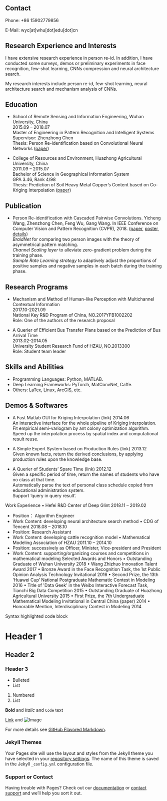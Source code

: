 ## Contact

Phone: +86 15902779856<br>

E-Mail: wyc[at]whu[dot]edu[dot]cn

## Research Experience and Interests

I have extensive research experience in person re-id. In addition, I have conducted some surveys, demos or preliminary
experiments in face recognition, few-shot learning, CNNs compression and neural architecture search.<br>

My research interests include person re-id, few-shot learning, neural architecture search and mechanism analysis of
CNNs.

## Education
- School of Remote Sensing and Information Engineering, Wuhan University, China<br>
  2015.09 – 2018.07<br>
  Master of Engineering in Pattern Recognition and Intelligent Systems<br>
  Supervisor: Zhenzhong Chen<br>
  Thesis: Person Re-identification based on Convolutional Neural Networks ([paper](https://www.researchgate.net/publication/329023990_Person_Re-identification_based_on_Convolutional_Neural_Networks?_sg=started_experiment_milestone))<br>
  
- College of Resources and Environment, Huazhong Agricultural University, China<br>
  2011.09 – 2015.07<br>
  Bachelor of Science in Geographical Information System<br>
  GPA 3.46, Rank 4/98<br>
  Thesis: Prediction of Soil Heavy Metal Copper’s Content based on Co-Kriging Interpolation ([paper](https://wenku.baidu.com/view/05c0308eb52acfc789ebc993?fr=prin))<br>
  
## Publication
- Person Re-identification with Cascaded Pairwise Convolutions. Yicheng Wang, Zhenzhong Chen, Feng Wu, Gang
Wang. In IEEE Conference on Computer Vision and Pattern Recognition (CVPR), 2018. ([paper](http://openaccess.thecvf.com/content_cvpr_2018/html/Wang_Person_Re-Identification_With_CVPR_2018_paper.html), [poster](https://www.researchgate.net/publication/329024091_The_poster_for_'Person_Re-identification_with_Cascaded_Pairwise_Convolutions'?_sg=started_experiment_milestone), [details](https://www.researchgate.net/publication/330274953_Implementation_details_about_weight_initialization_and_merging_the_convs_in_a_WConv_layer))<br>
  _BraidNet_ for comparing two person images with the theory of asymmetrical pattern matching.<br>
  _Channel Scaling layer_ to alleviate zero-gradient problem during the training phase.<br>
  _Sample Rate Learning strategy_ to adaptively adjust the proportions of positive samples and negative samples in each
batch during the training phase.<br>

## Research Programs
- Mechanism and Method of Human-like Perception with Multichannel Contextual Information<br>
  2017.10-2021.09<br>
  National Key R&D Program of China, NO.2017YFB1002202<br>
  Role: One of the authors of the research proposal<br>
  
- A Querier of Efficient Bus Transfer Plans based on the Prediction of Bus Arrival Time<br>
  2013.02-2014.05<br>
  University Student Research Fund of HZAU, NO.2013300<br>
  Role: Student team leader<br>

## Skills and Abilities
- Programming Languages: Python, MATLAB.
- Deep Learning Frameworks: PyTorch, MatConvNet, Caffe.
- Others: LaTex, Linux, ArcGIS, etc.

## Demos & Softwares
- A Fast Matlab GUI for Kriging Interpolation (link) 2014.06<br>
    An interactive interface for the whole pipeline of Kriging interpolation.<br>
    Fit empirical semi-variogram by ant colony optimization algorithm.<br>
    Speed up the interpolation process by spatial index and computational result reuse.<br>
    
- A Simple Expert System based on Production Rules (link) 2013.12<br>
    Given known facts, return the derived conclusions, by applying production rules upon the knowledge base.<br>
    
- A Querier of Students’ Spare Time (link) 2012.12<br>
    Given a specific period of time, return the names of students who have no class at that time.<br>
    Automatically parse the text of personal class schedule copied from educational administration system.<br>
    Support ‘query in query result’.<br>
    
    
Work Experience
• Hefei R&D Center of Deep Glint 2018.11 – 2019.02
- Position： Algorithm Engineer
- Work Content: developing neural architecture search method
• CDG of Tencent 2018.08 – 2018.10
- Position: Research Assistant
- Work Content: developing cattle recognition model
• Mathematical Modeling Association of HZAU 2011.10 – 2014.10
- Position: successively as Officer, Minister, Vice-president and President
- Work Content: supporting/organizing courses and competitions in mathematical modeling
Selected Awards and Honors
• Outstanding Graduate of Wuhan University 2018
• Wang Zhizhuo Innovation Talent Award 2017
• Bronze Award in the Face Recognition Task, the 1st Public Opinion Analysis Technology Invitational 2016
• Second Prize, the 13th ‘Huawei Cup’ National Postgraduate Mathematic Contest in Modeling 2016
• Title of 'Data Geek' in the Weibo Interactive Forecast Task, Tianchi Big Data Competition 2015
• Outstanding Graduate of Huazhong Agricultural University 2015
• First Prize, the 7th Undergraduate Mathematical Modeling Invitational in Central China (paper) 2014
• Honorable Mention, Interdisciplinary Contest in Modeling 2014


Syntax highlighted code block

# Header 1
## Header 2
### Header 3

- Bulleted
- List

1. Numbered
2. List

**Bold** and _Italic_ and `Code` text

[Link](url) and ![Image](src)


For more details see [GitHub Flavored Markdown](https://guides.github.com/features/mastering-markdown/).

### Jekyll Themes

Your Pages site will use the layout and styles from the Jekyll theme you have selected in your [repository settings](https://github.com/wang93/yichengwang.github.io/settings). The name of this theme is saved in the Jekyll `_config.yml` configuration file.

### Support or Contact

Having trouble with Pages? Check out our [documentation](https://help.github.com/categories/github-pages-basics/) or [contact support](https://github.com/contact) and we’ll help you sort it out.
